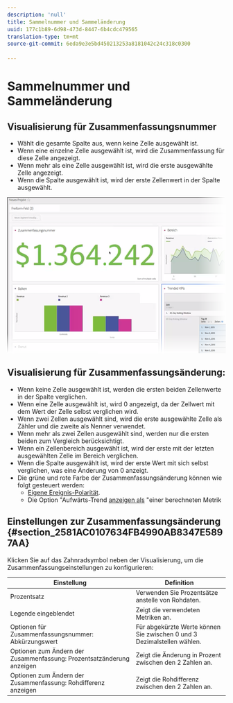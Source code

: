 ```yaml
---
description: 'null'
title: Sammelnummer und Sammeländerung
uuid: 177c1b89-6d98-473d-8447-6b4cdc479565
translation-type: tm+mt
source-git-commit: 6eda9e3e5bd450213253a8181042c24c318c0300

---
```



# Sammelnummer und Sammeländerung

## Visualisierung für Zusammenfassungsnummer

* Wählt die gesamte Spalte aus, wenn keine Zelle ausgewählt ist.
* Wenn eine einzelne Zelle ausgewählt ist, wird die Zusammenfassung für diese Zelle angezeigt.
* Wenn mehr als eine Zelle ausgewählt ist, wird die erste ausgewählte Zelle angezeigt.
* Wenn die Spalte ausgewählt ist, wird der erste Zellenwert in der Spalte ausgewählt.

![](assets/summary-number.png)

## Visualisierung für Zusammenfassungsänderung:

* Wenn keine Zelle ausgewählt ist, werden die ersten beiden Zellenwerte in der Spalte verglichen.
* Wenn eine Zelle ausgewählt ist, wird 0 angezeigt, da der Zellwert mit dem Wert der Zelle selbst verglichen wird.
* Wenn zwei Zellen ausgewählt sind, wird die erste ausgewählte Zelle als Zähler und die zweite als Nenner verwendet.
* Wenn mehr als zwei Zellen ausgewählt sind, werden nur die ersten beiden zum Vergleich berücksichtigt.
* Wenn ein Zellenbereich ausgewählt ist, wird der erste mit der letzten ausgewählten Zelle im Bereich verglichen.
* Wenn die Spalte ausgewählt ist, wird der erste Wert mit sich selbst verglichen, was eine Änderung von 0 anzeigt.
* Die grüne und rote Farbe der Zusammenfassungsänderung können wie folgt gesteuert werden:
   * [Eigene Ereignis-Polarität](https://marketing.adobe.com/resources/help/de_DE/reference/success_event.html).
   * Die Option &quot;Aufwärts-Trend [anzeigen als](https://marketing.adobe.com/resources/help/de_DE/analytics/calcmetrics/cm_build_metrics.html) &quot;einer berechneten Metrik

## Einstellungen zur Zusammenfassungsänderung {#section_2581AC0107634FB4990AB8347E5897AA}

Klicken Sie auf das Zahnradsymbol neben der Visualisierung, um die Zusammenfassungseinstellungen zu konfigurieren:

| Einstellung | Definition |
|--- |--- |
| Prozentsatz | Verwenden Sie Prozentsätze anstelle von Rohdaten. |
| Legende eingeblendet | Zeigt die verwendeten Metriken an. |
| Optionen für Zusammenfassungsnummer: Abkürzungswert | Für abgekürzte Werte können Sie zwischen 0 und 3 Dezimalstellen wählen. |
| Optionen zum Ändern der Zusammenfassung: Prozentsatzänderung anzeigen | Zeigt die Änderung in Prozent zwischen den 2 Zahlen an. |
| Optionen zum Ändern der Zusammenfassung: Rohdifferenz anzeigen | Zeigt die Rohdifferenz zwischen den 2 Zahlen an. |
